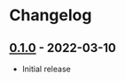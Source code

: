 # Changelog

## [0.1.0] - 2022-03-10

- Initial release

<!-- http://keepachangelog.com/ -->

<!-- [0.1.1]: https://github.com/zce/zwq-pages/compare/v0.1.0...v0.1.1 -->
[0.1.0]: https://github.com/zce/zwq-pages/releases/tag/v0.1.0
